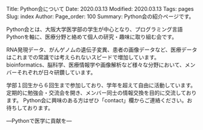 Title: Python会について
Date: 2020.03.13
Modified: 2020.03.13
Tags: pages
Slug: index
Author:
Page_order: 100
Summary: Python会の紹介ページです。

Python会とは、大阪大学医学部の学生が中心となり、プログラミング言語Pythonを軸に、医療分野と絡めて個人の研究・趣味に取り組む会です。

RNA発現データ、がんゲノムの遺伝子変異、患者の画像データなど、医療データはこれまでの常識では考えられないスピードで増加しています。
bioinformatics、脳科学、医療情報学や画像解析など様々な分野において、メンバーそれぞれが日々研鑽しています。

学部１回生から６回生まで参加しており、学年を超えて自由に活動しています。
定期的に勉強会・交流会を開き、メンバー同士の情報交換を目的に交流しております。
Python会に興味のある方はぜひ「contact」欄からご連絡ください。お待ちしております。

―Pythonで医学に貢献を―
